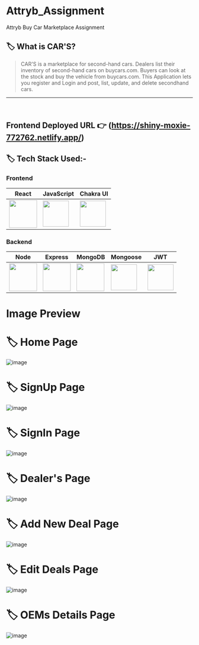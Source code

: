 # Attryb_Assignment
Attryb Buy Car Marketplace Assignment

## 🏷️ What is CAR'S?

> CAR'S is a marketplace for second-hand cars. Dealers list their inventory of second-hand cars on buycars.com. Buyers can look at the stock and buy the vehicle from buycars.com.
This Application lets you register and Login and post, list, update, and delete secondhand cars.
---

<br/>

## **Frontend Deployed URL** 👉 (https://shiny-moxie-772762.netlify.app/)


## 🏷️ Tech Stack Used:-

### Frontend

| React                                                                                                                                                                                                                                                                                                                                                        | JavaScript                                                                                                                    | Chakra UI                                                                                                                     |
| ------------------------------------------------------------------------------------------------------------------------------ | ------------------------------------------------------------------------------------------------------------------------------ | ------------------------------------------------------------------------------------------------------------------------------ |
| <img width="75px" src="https://user-images.githubusercontent.com/25181517/183897015-94a058a6-b86e-4e42-a37f-bf92061753e5.png">  | <img width="70px" src="https://user-images.githubusercontent.com/25181517/117447155-6a868a00-af3d-11eb-9cfe-245df15c9f3f.png"> | <img width="70px" src="https://pbs.twimg.com/profile_images/1244925541448286208/rzylUjaf_400x400.jpg"> |

### Backend

| Node                                                                                                                                                                                                                                                                                                                                                        | Express                                                                                                                           | MongoDB                                                                                                                            | Mongoose                                                                                                                    | JWT                                                                                                                     |
| ------------------------------------------------------------------------------------------------------------------------------ | ------------------------------------------------------------------------------------------------------------------------------ | ------------------------------------------------------------------------------------------------------------------------------ | ------------------------------------------------------------------------------------------------------------------------------ | ------------------------------------------------------------------------------------------------------------------------------ |
| <img width="75px" src="https://img.icons8.com/color/256/nodejs.png">  | <img width="75px" src="https://img.icons8.com/ios/256/express-js.png"> | <img width="75px" src="https://img.icons8.com/external-tal-revivo-shadow-tal-revivo/256/external-mongodb-a-cross-platform-document-oriented-database-program-logo-shadow-tal-revivo.png"> | <img width="70px" src="https://img.icons8.com/color/256/mongoose.png"> | <img width="70px" src="https://seeklogo.com/images/J/json-web-tokens-jwt-io-logo-C003DEC47A-seeklogo.com.png"> |

#  Image Preview

# 🏷️ Home Page

![image](https://github-production-user-asset-6210df.s3.amazonaws.com/107462251/256125563-9cfefd97-f233-4e7c-ae4d-3373d6b358d6.png)


# 🏷️ SignUp Page

![image](https://github.com/Satyamjha24/Attryb_Assignment/assets/107462251/4d6b797e-f30b-4d64-b69a-613dde33af3e)

# 🏷️ SignIn Page

![image](https://github.com/Satyamjha24/Attryb_Assignment/assets/107462251/f1815d31-0efc-4ef2-ab8d-52a53b9093a6)

# 🏷️ Dealer's Page

![image](https://github.com/Satyamjha24/Attryb_Assignment/assets/107462251/27c71d04-6e71-4c87-a81d-ecc01e05ea76)


# 🏷️ Add New Deal Page

![image](https://github.com/Satyamjha24/Attryb_Assignment/assets/107462251/b0d412d5-07bc-4070-9871-a8b267195406)


# 🏷️ Edit Deals Page

![image](https://github.com/Satyamjha24/Attryb_Assignment/assets/107462251/7a222161-b471-4371-8749-9e5783d58470)


# 🏷️ OEMs Details Page

![image](https://github.com/Satyamjha24/Attryb_Assignment/assets/107462251/558812b3-fd6b-4f90-b024-8b6c7768d628)
